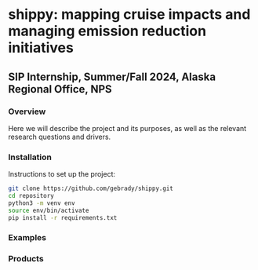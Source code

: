 # shippy: mapping cruise impacts and managing emission reduction initiatives

## SIP Internship, Summer/Fall 2024, Alaska Regional Office, NPS

### Overview
Here we will describe the project and its purposes, as well as the relevant research questions and drivers.

### Installation
Instructions to set up the project:
```sh
git clone https://github.com/gebrady/shippy.git
cd repository
python3 -m venv env
source env/bin/activate
pip install -r requirements.txt
```

### Examples

### Products